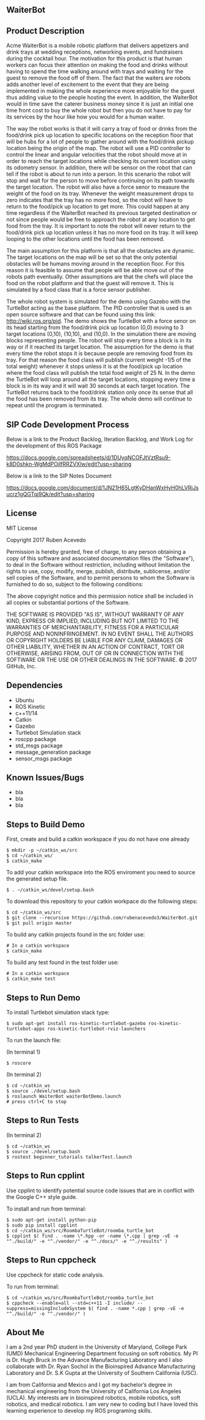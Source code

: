 ## WaiterBot

## Product Description

Acme WaiterBot is a mobile robotic platform that delivers appetizers and drink trays at wedding receptions, networking events, and fundraisers during the cocktail hour. The motivation for this product is that human workers can focus their attention on making the food and drinks without having to spend the time walking around with trays and waiting for the guest to remove the food off of them. The fact that the waiters are robots adds another level of excitement to the event that they are being implemented in making the whole experience more enjoyable for the guest thus adding value to the people hosting the event. In addition, the WaiterBot would in time save the caterer business money since it is just an initial one time front cost to buy the whole robot but then you do not have to pay for its services by the hour like how you would for a human waiter. 

The way the robot works is that it will carry a tray of food or drinks from the food/drink pick up location to specific locations on the reception floor that will be hubs for a lot of people to gather around with the food/drink pickup location being the origin of the map. The robot will use a PID controller to control the linear and angular velocities that the robot should move at in order to reach the target locations while checking its current location using its odometry sensor. In addition, there will be sensor on the robot that can tell if the robot is about to run into a person. In this scenario the robot will stop and wait for the person to move before continuing on its path towards the target location. The robot will also have a force senor to measure the weight of the food on its tray. Whenever the weight measurement drops to zero indicates that the tray has no more food, so the robot will have to return to the food/pick up location to get more. This could happen at any time regardless if the WaiterBot reached its previous targeted destination or not since people would be free to approach the robot at any location to get food from the tray. It is important to note the robot will never return to the food/drink pick up location unless it has no more food on its tray. It will keep looping to the other locations until the food has been removed.  

The main assumption for this platform is that all the obstacles are dynamic. The target locations on the map will be set so that the only potential obstacles will be humans moving around in the reception floor. For this reason it is feasible to assume that people will be able move out of the robots path eventually. Other assumptions are that the chefs will place the food on the robot platform and that the guest will remove it. This is simulated by a food class that is a force sensor publisher. 

The whole robot system is simulated for the demo using Gazebo with the TurtleBot acting as the base platform. The PID controller that is used is an open source software and that can be found using this link: http://wiki.ros.org/pid. The demo shows the TurtleBot with a force senor on its head starting from the food/drink pick up location (0,0) moving to 3 target locations (0,10), (10,10), and (10,0). In the simulation there are moving blocks representing people. The robot will stop every time a block is in its way or if it reached its target location. The assumption for the demo is that every time the robot stops it is because people are removing food from its tray. For that reason the food class will publish (current weight -1/5 of the total weight) whenever it stops unless it is at the food/pick up location where the food class will publish the total food weight of 25 N. In the demo the TurtleBot will loop around all the target locations, stopping every time a block is in its way and it will wait 30 seconds at each target location. The TurtleBot returns back to the food/drink station only once its sense that all the food has been removed from its tray. The whole demo will continue to repeat until the program is terminated.    


## SIP Code Development Process

Below is a link to the Product Backlog, Iteration Backlog, and Work Log for the development of this ROS Package

https://docs.google.com/spreadsheets/d/1DUyqNCOFJtVztRsu9-k8D0shkn-WgMdPOilfRRZVXlw/edit?usp=sharing

Below is a link to the SIP Notes Document

https://docs.google.com/document/d/1JN21H65LgtKyDHanWxHyH0hLVRiJsucrz1gQGTqj9Qk/edit?usp=sharing

## License

MIT License

Copyright 2017 Ruben Acevedo 

Permission is hereby granted, free of charge, to any person obtaining a copy of this software and associated documentation files (the "Software"), to deal in the Software without restriction, including without limitation the rights to use, copy, modify, merge, publish, distribute, sublicense, and/or sell copies of the Software, and to permit persons to whom the Software is furnished to do so, subject to the following conditions:

The above copyright notice and this permission notice shall be included in all copies or substantial portions of the Software.

THE SOFTWARE IS PROVIDED "AS IS", WITHOUT WARRANTY OF ANY KIND, EXPRESS OR IMPLIED, INCLUDING BUT NOT LIMITED TO THE WARRANTIES OF MERCHANTABILITY, FITNESS FOR A PARTICULAR PURPOSE AND NONINFRINGEMENT. IN NO EVENT SHALL THE AUTHORS OR COPYRIGHT HOLDERS BE LIABLE FOR ANY CLAIM, DAMAGES OR OTHER LIABILITY, WHETHER IN AN ACTION OF CONTRACT, TORT OR OTHERWISE, ARISING FROM, OUT OF OR IN CONNECTION WITH THE SOFTWARE OR THE USE OR OTHER DEALINGS IN THE SOFTWARE.
© 2017 GitHub, Inc.

## Dependencies

* Ubuntu 
* ROS Kinetic
* c++11/14
* Catkin
* Gazebo
* Turtlebot Simulation stack
* roscpp package
* std_msgs package
* message_generation package
* sensor_msgs package

## Known Issues/Bugs

* bla
* bla
* bla

## Steps to Build Demo

First, create and build a catkin workspace if you do not have one already

```
$ mkdir -p ~/catkin_ws/src
$ cd ~/catkin_ws/
$ catkin_make
```

To add your catkin workspace into the ROS enviroment you need to source the generated setup file.

```
$ . ~/catkin_ws/devel/setup.bash
```

To download this repository to your catkin workpace do the following steps:

```
$ cd ~/catkin_ws/src
$ git clone --recursive https://github.com/rubenacevedo3/WaiterBot.git
$ git pull origin master
```

To build any catkin projects found in the src folder use: 
```
# In a catkin workspace
$ catkin_make
```

To build any test found in the test folder use: 
```
# In a catkin workspace
$ catkin_make test
```

## Steps to Run Demo

To install Turtlebot simulation stack type:
```
$ sudo apt-get install ros-kinetic-turtlebot-gazebo ros-kinetic-turtlebot-apps ros-kinetic-turtlebot-rviz-launchers
```

To run the launch file:

(In terminal 1)
```
$ roscore
```

(In terminal 2)
```
$ cd ~/catkin_ws
$ source ./devel/setup.bash
$ roslaunch WaiterBot waiterBotDemo.launch
# press ctrl+C to stop
```

## Steps to Run Tests
(In terminal 2)
```
$ cd ~/catkin_ws
$ source ./devel/setup.bash
$ rostest beginner_tutorials talkerTest.launch
```

## Steps to Run cpplint 

Use cpplint to identify potential source code issues that are in conflict with the Google C++ style guide. 

To install and run from terminal:

```
$ sudo apt-get install python-pip
$ sudo pip install cpplint
$ cd ~/catkin_ws/src/RoombaTurtleBot/roomba_turtle_bot
$ cpplint $( find . -name \*.hpp -or -name \*.cpp | grep -vE -e "^./build/" -e "^./vendor/" -e "^./docs/" -e "^./results" )
```

## Steps to Run cppcheck 

Use cppcheck for static code analysis.

To run from terminal:

```
$ cd ~/catkin_ws/src/RoombaTurtleBot/roomba_turtle_bot
$ cppcheck --enable=all --std=c++11 -I include/ --suppress=missingIncludeSystem $( find . -name *.cpp | grep -vE -e "^./build/" -e "^./vendor/" )
```

## About Me

I am a 2nd year PhD student in the University of Maryland, College Park (UMD) Mechanical Engineering Department focusing on soft robotics. My PI is Dr. Hugh Bruck in the Advance Manufacturing Laboratory and I also collaborate with Dr. Ryan Sochol in the Bioinspired Advance Manufacturing Laboratory and Dr. S.K Gupta at the University of Southern California (USC). 

I am from California and Mexico and I got my bachelor’s degree in mechanical engineering from the University of California Los Angeles (UCLA). My interests are in bioinspired robotics, mobile robotics, soft robotics, and medical robotics. I am very new to coding but I have loved this learning experience to develop my ROS programing skills. 
